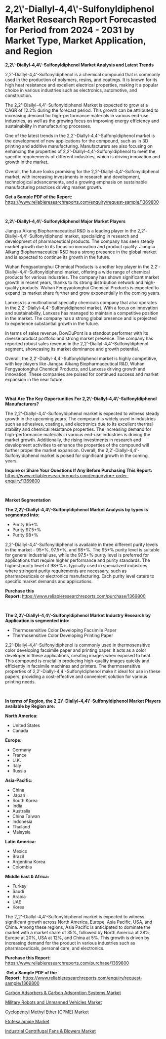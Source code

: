 <p><h1>2,2\'-Diallyl-4,4\'-Sulfonyldiphenol Market Research Report Forecasted for Period from 2024 -  2031 by Market Type, Market Application, and Region</h1></p><p><strong>2,2\'-Diallyl-4,4\'-Sulfonyldiphenol Market Analysis and Latest Trends</strong></p>
<p><p>2,2'-Diallyl-4,4'-Sulfonyldiphenol is a chemical compound that is commonly used in the production of polymers, resins, and coatings. It is known for its high heat resistance and excellent electrical properties, making it a popular choice in various industries such as electronics, automotive, and construction.</p><p>The 2,2'-Diallyl-4,4'-Sulfonyldiphenol Market is expected to grow at a CAGR of 12.2% during the forecast period. This growth can be attributed to increasing demand for high-performance materials in various end-use industries, as well as the growing focus on improving energy efficiency and sustainability in manufacturing processes.</p><p>One of the latest trends in the 2,2'-Diallyl-4,4'-Sulfonyldiphenol market is the development of new applications for the compound, such as in 3D printing and additive manufacturing. Manufacturers are also focusing on enhancing the properties of 2,2'-Diallyl-4,4'-Sulfonyldiphenol to meet the specific requirements of different industries, which is driving innovation and growth in the market.</p><p>Overall, the future looks promising for the 2,2'-Diallyl-4,4'-Sulfonyldiphenol market, with increasing investments in research and development, technological advancements, and a growing emphasis on sustainable manufacturing practices driving market growth.</p></p>
<p><strong>Get a Sample PDF of the Report:&nbsp;</strong> <a href="https://www.reliableresearchreports.com/enquiry/request-sample/1369800">https://www.reliableresearchreports.com/enquiry/request-sample/1369800</a></p>
<p>&nbsp;</p>
<p><strong>2,2\'-Diallyl-4,4\'-Sulfonyldiphenol Major Market Players</strong></p>
<p><p>Jiangsu Aikang Biopharmaceutical R&D is a leading player in the 2,2'-Diallyl-4,4'-Sulfonyldiphenol market, specializing in research and development of pharmaceutical products. The company has seen steady market growth due to its focus on innovation and product quality. Jiangsu Aikang Biopharmaceutical R&D has a strong presence in the global market and is expected to continue its growth in the future.</p><p>Wuhan Fengyaotonghui Chemical Products is another key player in the 2,2'-Diallyl-4,4'-Sulfonyldiphenol market, offering a wide range of chemical products for various industries. The company has shown significant market growth in recent years, thanks to its strong distribution network and high-quality products. Wuhan Fengyaotonghui Chemical Products is expected to expand its market share further and grow exponentially in the coming years.</p><p>Lanxess is a multinational specialty chemicals company that also operates in the 2,2'-Diallyl-4,4'-Sulfonyldiphenol market. With a focus on innovation and sustainability, Lanxess has managed to maintain a competitive position in the market. The company has a strong global presence and is projected to experience substantial growth in the future.</p><p>In terms of sales revenue, DowDuPont is a standout performer with its diverse product portfolio and strong market presence. The company has reported robust sales revenue in the 2,2'-Diallyl-4,4'-Sulfonyldiphenol segment, showcasing its market dominance and growth potential.</p><p>Overall, the 2,2'-Diallyl-4,4'-Sulfonyldiphenol market is highly competitive, with key players like Jiangsu Aikang Biopharmaceutical R&D, Wuhan Fengyaotonghui Chemical Products, and Lanxess driving growth and innovation. These companies are poised for continued success and market expansion in the near future.</p></p>
<p>&nbsp;</p>
<p><strong>What Are The Key Opportunities For 2,2\'-Diallyl-4,4\'-Sulfonyldiphenol Manufacturers?</strong></p>
<p><p>The 2,2'-Diallyl-4,4'-Sulfonyldiphenol market is expected to witness steady growth in the upcoming years. The compound is widely used in industries such as adhesives, coatings, and electronics due to its excellent thermal stability and chemical resistance properties. The increasing demand for high-performance materials in various end-use industries is driving the market growth. Additionally, the rising investments in research and development activities to enhance the properties of the compound will further propel the market expansion. Overall, the 2,2'-Diallyl-4,4'-Sulfonyldiphenol market is poised for significant growth in the coming years.</p></p>
<p><strong>Inquire or Share Your Questions If Any Before Purchasing This Report:</strong> <a href="https://www.reliableresearchreports.com/enquiry/pre-order-enquiry/1369800">https://www.reliableresearchreports.com/enquiry/pre-order-enquiry/1369800</a></p>
<p>&nbsp;</p>
<p><strong>Market Segmentation</strong></p>
<p><strong>The 2,2\'-Diallyl-4,4\'-Sulfonyldiphenol Market Analysis by types is segmented into:</strong></p>
<p><ul><li>Purity 95+%</li><li>Purity 97.5+%</li><li>Purity 98+%</li></ul></p>
<p><p>2,2'-Diallyl-4,4'-Sulfonyldiphenol is available in three different purity levels in the market - 95+%, 97.5+%, and 98+%. The 95+% purity level is suitable for general industrial use, while the 97.5+% purity level is preferred for applications that require higher performance and purity standards. The highest purity level of 98+% is typically used in specialized industries where stringent purity requirements are necessary, such as pharmaceuticals or electronics manufacturing. Each purity level caters to specific market demands and applications.</p></p>
<p><strong>Purchase this Report:&nbsp;</strong><a href="https://www.reliableresearchreports.com/purchase/1369800">https://www.reliableresearchreports.com/purchase/1369800</a></p>
<p>&nbsp;</p>
<p><strong>The 2,2\'-Diallyl-4,4\'-Sulfonyldiphenol Market Industry Research by Application is segmented into:</strong></p>
<p><ul><li>Thermosensitive Color Developing Facsimile Paper</li><li>Thermosensitive Color Developing Printing Paper</li></ul></p>
<p><p>2,2'-Diallyl-4,4'-Sulfonyldiphenol is commonly used in thermosensitive color developing facsimile paper and printing paper. It acts as a color developer in these applications, creating images when exposed to heat. This compound is crucial in producing high-quality images quickly and efficiently in facsimile machines and printers. The thermosensitive properties of 2,2'-Diallyl-4,4'-Sulfonyldiphenol make it ideal for use in these papers, providing a cost-effective and convenient solution for various printing needs.</p></p>
<p>&nbsp;</p>
<p><strong>In terms of Region, the 2,2\'-Diallyl-4,4\'-Sulfonyldiphenol Market Players available by Region are:</strong></p>
<p>
    <p> <strong> North America: </strong>
        <ul>
            <li>United States</li>
            <li>Canada</li>
        </ul>
        </p> 
    <p> <strong> Europe: </strong>
        <ul>
            <li>Germany</li>
            <li>France</li>
            <li>U.K.</li>
            <li>Italy</li>
            <li>Russia</li>
        </ul>
        </p> 
    <p> <strong> Asia-Pacific: </strong>
        <ul>
            <li>China</li>
            <li>Japan</li>
            <li>South Korea</li>
            <li>India</li>
            <li>Australia</li>
            <li>China Taiwan</li>
            <li>Indonesia</li>
            <li>Thailand</li>
            <li>Malaysia</li>
        </ul>
        </p> 
    <p> <strong> Latin America: </strong>
        <ul>
            <li>Mexico</li>
            <li>Brazil</li>
            <li>Argentina Korea</li>
            <li>Colombia</li>
        </ul>
        </p> 
    <p> <strong> Middle East & Africa: </strong>
        <ul>
            <li>Turkey</li>
            <li>Saudi</li>
            <li>Arabia</li>
            <li>UAE</li>
            <li>Korea</li>
        </ul>
    </p>
    </p>
<p><p>The 2,2'-Diallyl-4,4'-Sulfonyldiphenol market is expected to witness significant growth across North America, Europe, Asia Pacific, USA, and China. Among these regions, Asia Pacific is anticipated to dominate the market with a market share of 35%, followed by North America at 28%, Europe at 20%, USA at 12%, and China at 5%. This growth is driven by increasing demand for the product in various industries such as pharmaceuticals, personal care, and electronics.</p></p>
<p><strong>Purchase this Report: </strong><a href="https://www.reliableresearchreports.com/purchase/1369800">https://www.reliableresearchreports.com/purchase/1369800</a></p>
<p>&nbsp;<strong>Get a Sample PDF of the Report:&nbsp;&nbsp;</strong><a href="https://www.reliableresearchreports.com/enquiry/request-sample/1369800">https://www.reliableresearchreports.com/enquiry/request-sample/1369800</a></p>
<p><strong></strong></p>
<p><p><a href="https://medium.com/p/49b819119fd8/edit">Carbon Adsorbers & Carbon Adsorption Systems Market</a></p><p><a href="https://github.com/AKSHATREPORTPRIME/Market-Research-Report-List-3/blob/main/military-robots-and-unmanned-vehicles-market.md">Military Robots and Unmanned Vehicles Market</a></p><p><a href="https://issuu.com/reportprime-2/docs/cyclopentyl-methyl-ether-cpme-market-size-2030.ppt">Cyclopentyl Methyl Ether (CPME) Market</a></p><p><a href="https://issuu.com/reportprime-2/docs/etofesalamide-market-size-2030.pptx">Etofesalamide Market</a></p><p><a href="https://medium.com/p/2e0fb70e3a06/edit">Industrial Centrifugal Fans & Blowers Market</a></p></p>